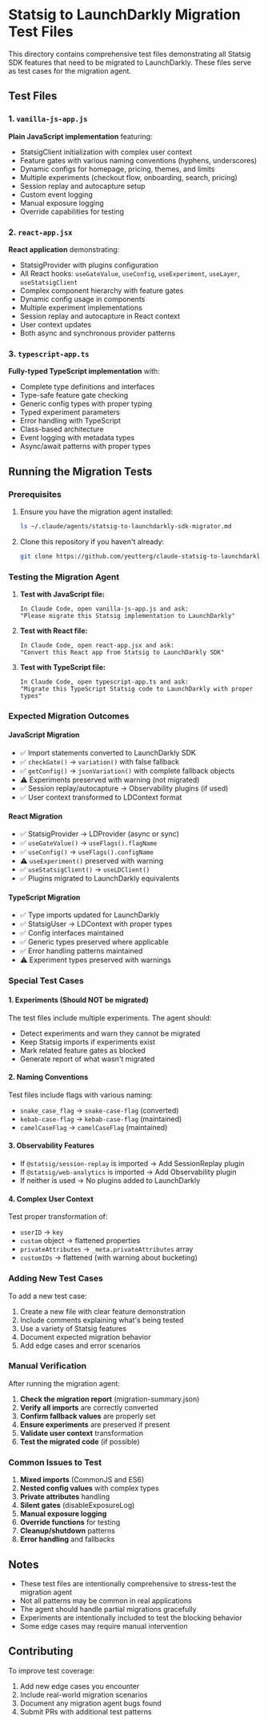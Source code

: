 # Statsig to LaunchDarkly Migration Test Files

This directory contains comprehensive test files demonstrating all Statsig SDK features that need to be migrated to LaunchDarkly. These files serve as test cases for the migration agent.

## Test Files

### 1. `vanilla-js-app.js`
**Plain JavaScript implementation** featuring:
- StatsigClient initialization with complex user context
- Feature gates with various naming conventions (hyphens, underscores)
- Dynamic configs for homepage, pricing, themes, and limits
- Multiple experiments (checkout flow, onboarding, search, pricing)
- Session replay and autocapture setup
- Custom event logging
- Manual exposure logging
- Override capabilities for testing

### 2. `react-app.jsx`
**React application** demonstrating:
- StatsigProvider with plugins configuration
- All React hooks: `useGateValue`, `useConfig`, `useExperiment`, `useLayer`, `useStatsigClient`
- Complex component hierarchy with feature gates
- Dynamic config usage in components
- Multiple experiment implementations
- Session replay and autocapture in React context
- User context updates
- Both async and synchronous provider patterns

### 3. `typescript-app.ts`
**Fully-typed TypeScript implementation** with:
- Complete type definitions and interfaces
- Type-safe feature gate checking
- Generic config types with proper typing
- Typed experiment parameters
- Error handling with TypeScript
- Class-based architecture
- Event logging with metadata types
- Async/await patterns with proper types

## Running the Migration Tests

### Prerequisites
1. Ensure you have the migration agent installed:
   ```bash
   ls ~/.claude/agents/statsig-to-launchdarkly-sdk-migrator.md
   ```

2. Clone this repository if you haven't already:
   ```bash
   git clone https://github.com/yeutterg/claude-statsig-to-launchdarkly-sdk-migrator.git
   ```

### Testing the Migration Agent

1. **Test with JavaScript file:**
   ```
   In Claude Code, open vanilla-js-app.js and ask:
   "Please migrate this Statsig implementation to LaunchDarkly"
   ```

2. **Test with React file:**
   ```
   In Claude Code, open react-app.jsx and ask:
   "Convert this React app from Statsig to LaunchDarkly SDK"
   ```

3. **Test with TypeScript file:**
   ```
   In Claude Code, open typescript-app.ts and ask:
   "Migrate this TypeScript Statsig code to LaunchDarkly with proper types"
   ```

### Expected Migration Outcomes

#### JavaScript Migration
- ✅ Import statements converted to LaunchDarkly SDK
- ✅ `checkGate()` → `variation()` with false fallback
- ✅ `getConfig()` → `jsonVariation()` with complete fallback objects
- ⚠️ Experiments preserved with warning (not migrated)
- ✅ Session replay/autocapture → Observability plugins (if used)
- ✅ User context transformed to LDContext format

#### React Migration
- ✅ StatsigProvider → LDProvider (async or sync)
- ✅ `useGateValue()` → `useFlags().flagName`
- ✅ `useConfig()` → `useFlags().configName`
- ⚠️ `useExperiment()` preserved with warning
- ✅ `useStatsigClient()` → `useLDClient()`
- ✅ Plugins migrated to LaunchDarkly equivalents

#### TypeScript Migration
- ✅ Type imports updated for LaunchDarkly
- ✅ StatsigUser → LDContext with proper types
- ✅ Config interfaces maintained
- ✅ Generic types preserved where applicable
- ✅ Error handling patterns maintained
- ⚠️ Experiment types preserved with warnings

### Special Test Cases

#### 1. Experiments (Should NOT be migrated)
The test files include multiple experiments. The agent should:
- Detect experiments and warn they cannot be migrated
- Keep Statsig imports if experiments exist
- Mark related feature gates as blocked
- Generate report of what wasn't migrated

#### 2. Naming Conventions
Test files include flags with various naming:
- `snake_case_flag` → `snake-case-flag` (converted)
- `kebab-case-flag` → `kebab-case-flag` (maintained)
- `camelCaseFlag` → `camelCaseFlag` (maintained)

#### 3. Observability Features
- If `@statsig/session-replay` is imported → Add SessionReplay plugin
- If `@statsig/web-analytics` is imported → Add Observability plugin
- If neither is used → No plugins added to LaunchDarkly

#### 4. Complex User Context
Test proper transformation of:
- `userID` → `key`
- `custom` object → flattened properties
- `privateAttributes` → `_meta.privateAttributes` array
- `customIDs` → flattened (with warning about bucketing)

### Adding New Test Cases

To add a new test case:

1. Create a new file with clear feature demonstration
2. Include comments explaining what's being tested
3. Use a variety of Statsig features
4. Document expected migration behavior
5. Add edge cases and error scenarios

### Manual Verification

After running the migration agent:

1. **Check the migration report** (migration-summary.json)
2. **Verify all imports** are correctly converted
3. **Confirm fallback values** are properly set
4. **Ensure experiments** are preserved if present
5. **Validate user context** transformation
6. **Test the migrated code** (if possible)

### Common Issues to Test

1. **Mixed imports** (CommonJS and ES6)
2. **Nested config values** with complex types
3. **Private attributes** handling
4. **Silent gates** (disableExposureLog)
5. **Manual exposure logging**
6. **Override functions** for testing
7. **Cleanup/shutdown** patterns
8. **Error handling** and fallbacks

## Notes

- These test files are intentionally comprehensive to stress-test the migration agent
- Not all patterns may be common in real applications
- The agent should handle partial migrations gracefully
- Experiments are intentionally included to test the blocking behavior
- Some edge cases may require manual intervention

## Contributing

To improve test coverage:
1. Add new edge cases you encounter
2. Include real-world migration scenarios
3. Document any migration agent bugs found
4. Submit PRs with additional test patterns